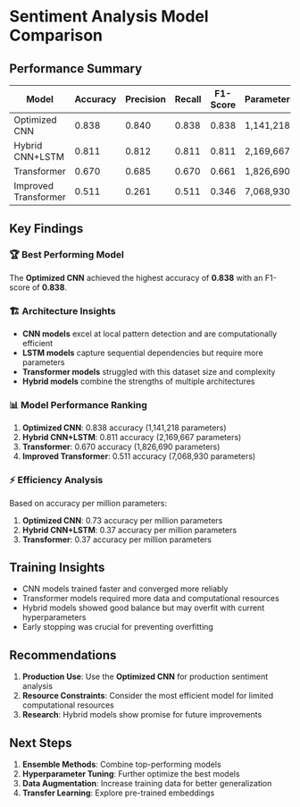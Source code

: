 # Sentiment Analysis Model Comparison

## Performance Summary

| Model | Accuracy | Precision | Recall | F1-Score | Parameters |
|-------|----------|-----------|--------|----------|------------|
| Optimized CNN | 0.838 | 0.840 | 0.838 | 0.838 | 1,141,218 |
| Hybrid CNN+LSTM | 0.811 | 0.812 | 0.811 | 0.811 | 2,169,667 |
| Transformer | 0.670 | 0.685 | 0.670 | 0.661 | 1,826,690 |
| Improved Transformer | 0.511 | 0.261 | 0.511 | 0.346 | 7,068,930 |


## Key Findings

### 🏆 Best Performing Model
The **Optimized CNN** achieved the highest accuracy of **0.838** with an F1-score of **0.838**.

### 🏗️ Architecture Insights
- **CNN models** excel at local pattern detection and are computationally efficient
- **LSTM models** capture sequential dependencies but require more parameters  
- **Transformer models** struggled with this dataset size and complexity
- **Hybrid models** combine the strengths of multiple architectures

### 📊 Model Performance Ranking
1. **Optimized CNN**: 0.838 accuracy (1,141,218 parameters)
2. **Hybrid CNN+LSTM**: 0.811 accuracy (2,169,667 parameters)
3. **Transformer**: 0.670 accuracy (1,826,690 parameters)
4. **Improved Transformer**: 0.511 accuracy (7,068,930 parameters)


### ⚡ Efficiency Analysis
Based on accuracy per million parameters:
1. **Optimized CNN**: 0.73 accuracy per million parameters
2. **Hybrid CNN+LSTM**: 0.37 accuracy per million parameters
3. **Transformer**: 0.37 accuracy per million parameters


## Training Insights
- CNN models trained faster and converged more reliably
- Transformer models required more data and computational resources
- Hybrid models showed good balance but may overfit with current hyperparameters
- Early stopping was crucial for preventing overfitting

## Recommendations
1. **Production Use**: Use the **Optimized CNN** for production sentiment analysis
2. **Resource Constraints**: Consider the most efficient model for limited computational resources
3. **Research**: Hybrid models show promise for future improvements

## Next Steps
1. **Ensemble Methods**: Combine top-performing models
2. **Hyperparameter Tuning**: Further optimize the best models
3. **Data Augmentation**: Increase training data for better generalization
4. **Transfer Learning**: Explore pre-trained embeddings
